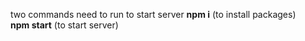 two commands need to run to start server 
**npm i** (to install packages)<br/>
**npm start** (to start server)<br/>
